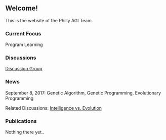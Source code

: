 ## Welcome!

This is the website of the Philly AGI Team.

### Current Focus

Program Learning

### Discussions

[Discussion Group](https://groups.google.com/forum/#!forum/pagit)

### News

September 8, 2017:
Genetic Algorithm, Genetic Programming, Evolutionary Programming

Related Discussions: [Intelligence vs. Evolution](https://groups.google.com/forum/#!topic/pagit/oT1RuzrdcnU)

### Publications
 
Nothing there yet..
